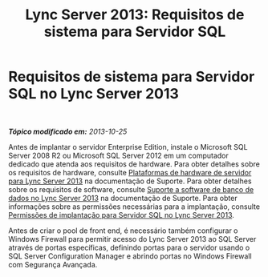 ﻿---
title: 'Lync Server 2013: Requisitos de sistema para Servidor SQL'
TOCTitle: Requisitos de sistema para Servidor SQL
ms:assetid: 9c235085-cbfa-4e9e-9cec-3f5749039a6b
ms:mtpsurl: https://technet.microsoft.com/pt-br/library/JJ205112(v=OCS.15)
ms:contentKeyID: 49307590
ms.date: 05/19/2016
mtps_version: v=OCS.15
ms.translationtype: HT
---

# Requisitos de sistema para Servidor SQL no Lync Server 2013

 

_**Tópico modificado em:** 2013-10-25_

Antes de implantar o servidor Enterprise Edition, instale o Microsoft SQL Server 2008 R2 ou Microsoft SQL Server 2012 em um computador dedicado que atenda aos requisitos de hardware. Para obter detalhes sobre os requisitos de hardware, consulte [Plataformas de hardware de servidor para Lync Server 2013](lync-server-2013-server-hardware-platforms.md) na documentação de Suporte. Para obter detalhes sobre os requisitos de software, consulte [Suporte a software de banco de dados no Lync Server 2013](lync-server-2013-database-software-support.md) na documentação de Suporte. Para obter informações sobre as permissões necessárias para a implantação, consulte [Permissões de implantação para Servidor SQL no Lync Server 2013](lync-server-2013-deployment-permissions-for-sql-server.md).

Antes de criar o pool de front end, é necessário também configurar o Windows Firewall para permitir acesso do Lync Server 2013 ao SQL Server através de portas específicas, definindo portas para o servidor usando o SQL Server Configuration Manager e abrindo portas no Windows Firewall com Segurança Avançada.


